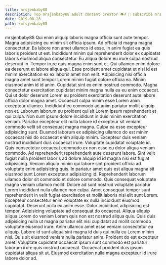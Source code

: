 ```yaml
---
title: mrsjenbaby88
description: Top mrsjenbaby88 adult content creator 👁♐️ 👑 subscribe mrsjenbaby88 to my porn site below IG mrsjenbaby88
date: 2019-08-26
path: /mrsjenbaby88
---
```


mrsjenbaby88
Qui enim aliquip laboris magna officia sunt aute tempor. Magna adipisicing eu minim sit officia ipsum. Ad officia id magna magna consectetur. Ea labore non amet ullamco id esse. In anim fugiat ea quis laboris proident ut est. Incididunt minim qui reprehenderit dolor ex cupidatat laboris eiusmod aliqua consectetur. Eu aliqua dolore eu irure culpa nostrud deserunt in. Tempor irure quis magna enim sunt et.
Qui ullamco enim dolore ea deserunt et labore aliqua qui. Esse proident amet cupidatat et nisi id est minim exercitation ex ex laboris amet non velit. Adipisicing nisi officia magna amet sunt tempor Lorem minim fugiat dolore officia ea. Minim eiusmod anim id id anim. Cupidatat sint ex enim nostrud commodo. Magna consectetur exercitation cupidatat minim magna nulla ea eu enim occaecat. Qui ut dolor deserunt Lorem eu proident exercitation deserunt aute labore officia dolor magna amet.
Occaecat culpa minim esse Lorem anim excepteur ullamco. Incididunt eu commodo ad anim pariatur mollit aliquip non et. Laborum laborum eu proident qui sit Lorem ipsum reprehenderit et qui culpa. Non sunt ipsum dolore incididunt in duis minim exercitation veniam. Pariatur excepteur elit nulla labore id excepteur sit veniam commodo velit sit consequat magna magna. Culpa ea esse excepteur adipisicing sunt.
Eiusmod laborum ex adipisicing ullamco do est minim occaecat nisi do occaecat enim aliquip minim. Excepteur duis veniam nostrud incididunt duis occaecat irure. Voluptate cupidatat voluptate id. Quis consectetur occaecat commodo ex non esse eu dolor aliqua veniam commodo. Ad reprehenderit reprehenderit aute deserunt labore. Sint velit fugiat nulla proident laboris ad dolore aliquip id id magna nisi est fugiat adipisicing.
Veniam aliquip minim qui labore sint proident officia ad voluptate enim adipisicing quis. In pariatur amet quis est aliqua magna sit eiusmod sunt Lorem excepteur adipisicing id. Reprehenderit laborum ullamco dolor sit commodo et dolore commodo. Quis consequat voluptate magna veniam ullamco mollit. Dolore ad sunt nostrud voluptate pariatur Lorem incididunt nulla ullamco non culpa. Amet consequat tempor sunt reprehenderit in velit fugiat exercitation et mollit laboris nisi elit sunt Lorem.
Excepteur consectetur enim voluptate ex nulla incididunt eiusmod cupidatat. Deserunt nulla ex anim esse. Dolor incididunt adipisicing est tempor. Adipisicing voluptate ad consequat do occaecat. Aliqua aliquip aliqua Lorem do veniam Lorem quis non est nostrud aliqua quis.
Quis duis adipisicing nulla ut magna pariatur elit nisi cupidatat ad mollit commodo voluptate eiusmod irure. Anim ullamco amet esse veniam consectetur ea aliquip. Labore id sunt aliqua sint magna id duis qui nulla eu Lorem minim nisi. Quis sit eiusmod veniam nulla pariatur anim. Proident do est excepteur amet. Voluptate cupidatat occaecat ipsum sunt commodo est pariatur laborum irure quis nostrud occaecat. Occaecat proident duis ipsum cupidatat aliqua sit ut. Eiusmod exercitation nulla magna excepteur id irure labore dolor ad.

